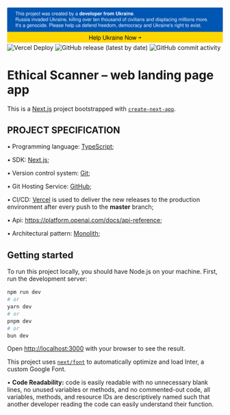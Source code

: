 [![Stand With Ukraine](https://raw.githubusercontent.com/vshymanskyy/StandWithUkraine/main/banner-direct-single.svg)](https://stand-with-ukraine.pp.ua)
![Vercel Deploy](https://therealsujitk-vercel-badge.vercel.app/?app=ethical-scanner-web)
![GitHub release (latest by date)](https://img.shields.io/github/v/release/Turskyi/ethical-scanner-web)
<img alt="GitHub commit activity" src="https://img.shields.io/github/commit-activity/m/Turskyi/ethical-scanner-web">
# Ethical Scanner – web landing page app

This is a [Next.js](https://nextjs.org/) project bootstrapped with [`create-next-app`](https://github.com/vercel/next.js/tree/canary/packages/create-next-app).

## PROJECT SPECIFICATION

• Programming language: [TypeScript](https://www.typescriptlang.org);

• SDK: [Next.js](https://nextjs.org);

• Version control system: [Git](https://git-scm.com);

• Git Hosting Service: [GitHub](https://github.com);

• CI/CD: [Vercel](https://vercel.com/features/previews) is used to
deliver the new releases to the production environment after every push to the **master** branch;

• Api: https://platform.openai.com/docs/api-reference;

• Architectural pattern:
[Monolith](https://learn.microsoft.com/en-us/dotnet/architecture/modern-web-apps-azure/common-web-application-architectures#all-in-one-applications);

## Getting started
To run this project locally, you should have Node.js on your machine.
First, run the development server:

```bash
npm run dev
# or
yarn dev
# or
pnpm dev
# or
bun dev
```

Open [http://localhost:3000](http://localhost:3000) with your browser to see the result.

This project uses [`next/font`](https://nextjs.org/docs/basic-features/font-optimization) to automatically optimize and load Inter, a custom Google Font.

• **Code Readability:** code is easily readable with no unnecessary blank lines, no unused variables
or methods, and no commented-out code, all variables, methods, and resource IDs are descriptively
named such that another developer reading the code can easily understand their function.
